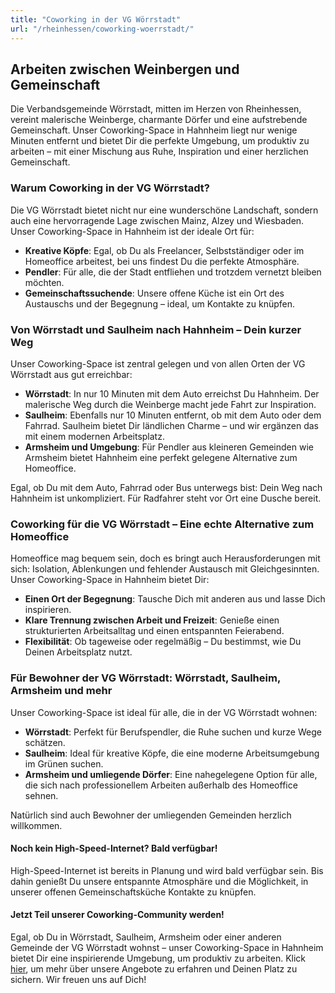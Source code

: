 ```yaml
---
title: "Coworking in der VG Wörrstadt"
url: "/rheinhessen/coworking-woerrstadt/"
---
```


## Arbeiten zwischen Weinbergen und Gemeinschaft

Die Verbandsgemeinde Wörrstadt, mitten im Herzen von Rheinhessen, vereint malerische Weinberge, charmante Dörfer und eine aufstrebende Gemeinschaft. Unser Coworking-Space in Hahnheim liegt nur wenige Minuten entfernt und bietet Dir die perfekte Umgebung, um produktiv zu arbeiten – mit einer Mischung aus Ruhe, Inspiration und einer herzlichen Gemeinschaft.

### Warum Coworking in der VG Wörrstadt?

Die VG Wörrstadt bietet nicht nur eine wunderschöne Landschaft, sondern auch eine hervorragende Lage zwischen Mainz, Alzey und Wiesbaden. Unser Coworking-Space in Hahnheim ist der ideale Ort für:

- **Kreative Köpfe**: Egal, ob Du als Freelancer, Selbstständiger oder im Homeoffice arbeitest, bei uns findest Du die perfekte Atmosphäre.
- **Pendler**: Für alle, die der Stadt entfliehen und trotzdem vernetzt bleiben möchten.
- **Gemeinschaftssuchende**: Unsere offene Küche ist ein Ort des Austauschs und der Begegnung – ideal, um Kontakte zu knüpfen.

### Von Wörrstadt und Saulheim nach Hahnheim – Dein kurzer Weg

Unser Coworking-Space ist zentral gelegen und von allen Orten der VG Wörrstadt aus gut erreichbar:

- **Wörrstadt**: In nur 10 Minuten mit dem Auto erreichst Du Hahnheim. Der malerische Weg durch die Weinberge macht jede Fahrt zur Inspiration.
- **Saulheim**: Ebenfalls nur 10 Minuten entfernt, ob mit dem Auto oder dem Fahrrad. Saulheim bietet Dir ländlichen Charme – und wir ergänzen das mit einem modernen Arbeitsplatz.
- **Armsheim und Umgebung**: Für Pendler aus kleineren Gemeinden wie Armsheim bietet Hahnheim eine perfekt gelegene Alternative zum Homeoffice.

Egal, ob Du mit dem Auto, Fahrrad oder Bus unterwegs bist: Dein Weg nach Hahnheim ist unkompliziert. Für Radfahrer steht vor Ort eine Dusche bereit.

### Coworking für die VG Wörrstadt – Eine echte Alternative zum Homeoffice

Homeoffice mag bequem sein, doch es bringt auch Herausforderungen mit sich: Isolation, Ablenkungen und fehlender Austausch mit Gleichgesinnten. Unser Coworking-Space in Hahnheim bietet Dir:

- **Einen Ort der Begegnung**: Tausche Dich mit anderen aus und lasse Dich inspirieren.
- **Klare Trennung zwischen Arbeit und Freizeit**: Genieße einen strukturierten Arbeitsalltag und einen entspannten Feierabend.
- **Flexibilität**: Ob tageweise oder regelmäßig – Du bestimmst, wie Du Deinen Arbeitsplatz nutzt.

### Für Bewohner der VG Wörrstadt: Wörrstadt, Saulheim, Armsheim und mehr

Unser Coworking-Space ist ideal für alle, die in der VG Wörrstadt wohnen:

- **Wörrstadt**: Perfekt für Berufspendler, die Ruhe suchen und kurze Wege schätzen.
- **Saulheim**: Ideal für kreative Köpfe, die eine moderne Arbeitsumgebung im Grünen suchen.
- **Armsheim und umliegende Dörfer**: Eine nahegelegene Option für alle, die sich nach professionellem Arbeiten außerhalb des Homeoffice sehnen.

Natürlich sind auch Bewohner der umliegenden Gemeinden herzlich willkommen.

#### Noch kein High-Speed-Internet? Bald verfügbar!

High-Speed-Internet ist bereits in Planung und wird bald verfügbar sein. Bis dahin genießt Du unsere entspannte Atmosphäre und die Möglichkeit, in unserer offenen Gemeinschaftsküche Kontakte zu knüpfen.

#### Jetzt Teil unserer Coworking-Community werden!

Egal, ob Du in Wörrstadt, Saulheim, Armsheim oder einer anderen Gemeinde der VG Wörrstadt wohnst – unser Coworking-Space in Hahnheim bietet Dir eine inspirierende Umgebung, um produktiv zu arbeiten. 
Klick [hier](/), um mehr über unsere Angebote zu erfahren und Deinen Platz zu sichern. Wir freuen uns auf Dich!
